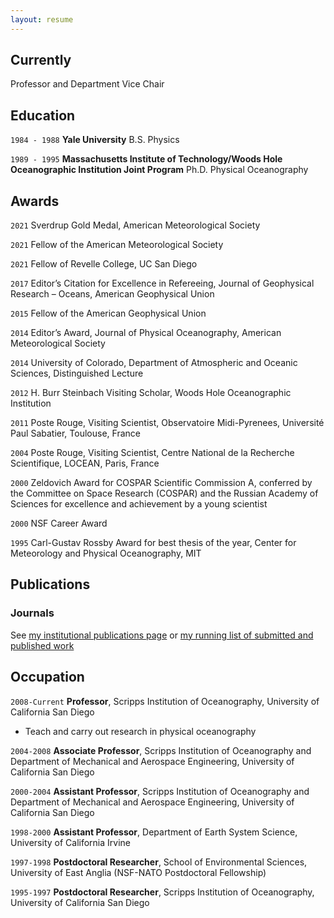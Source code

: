 ```yaml
---
layout: resume
---
```

## Currently

Professor and Department Vice Chair

## Education

`1984 - 1988`
__Yale University__
B.S. Physics

`1989 - 1995`
__Massachusetts Institute of Technology/Woods Hole Oceanographic Institution Joint Program__
Ph.D. Physical Oceanography 

## Awards

`2021`
Sverdrup Gold Medal, American Meteorological Society

`2021`
Fellow of the American Meteorological Society

`2021`
Fellow of Revelle College, UC San Diego

`2017`
Editor’s Citation for Excellence in Refereeing, Journal of Geophysical Research – Oceans, American Geophysical Union

`2015`
Fellow of the American Geophysical Union

`2014`
Editor’s Award, Journal of Physical Oceanography, American Meteorological Society

`2014`
University of Colorado, Department of Atmospheric and Oceanic Sciences, Distinguished Lecture

`2012`
H. Burr Steinbach Visiting Scholar, Woods Hole Oceanographic Institution

`2011`
Poste Rouge, Visiting Scientist, Observatoire Midi-Pyrenees, Université Paul Sabatier, Toulouse, France

`2004`
Poste Rouge, Visiting Scientist, Centre National de la Recherche Scientifique, LOCEAN, Paris, France

`2000`
Zeldovich Award for COSPAR Scientific Commission A, conferred by the Committee on Space Research (COSPAR) and the Russian Academy of Sciences for excellence and achievement by a young scientist

`2000`
NSF Career Award

`1995`
Carl-Gustav Rossby Award for best thesis of the year, Center for Meteorology and Physical Oceanography, MIT




## Publications

<!-- A list is also available [online](https://scholar.google.co.uk/citations?user=LTOTl0YAAAAJ) -->

### Journals

See <a href="https://sgille.scrippsprofiles.ucsd.edu/publications/"> my institutional publications page</a> or <a href="http://pordlabs.ucsd.edu/sgille/publications.html">my running list of submitted and published work</a>


## Occupation

`2008-Current`
__Professor__, Scripps Institution of Oceanography, University of California San Diego 

- Teach and carry out research in physical oceanography

`2004-2008`
__Associate Professor__, Scripps Institution of Oceanography and Department of Mechanical and Aerospace Engineering, University of California San Diego

`2000-2004`
__Assistant Professor__, Scripps Institution of Oceanography and Department of Mechanical and Aerospace Engineering, University of California San Diego


`1998-2000`
__Assistant Professor__, Department of Earth System Science, University of California Irvine

`1997-1998`
__Postdoctoral Researcher__, School of Environmental Sciences, University of East Anglia (NSF-NATO Postdoctoral Fellowship)

`1995-1997`
__Postdoctoral Researcher__, Scripps Institution of Oceanography, University of California San Diego 


<!-- ### Footer

Last updated: May 2013 -->


